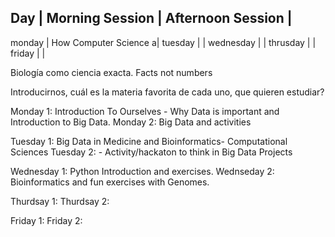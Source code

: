  Day | Morning Session | Afternoon Session | 
--------------------------------------------
monday | How Computer Science a|
tuesday | |
wednesday | | 
thrusday | |
friday | |


Biología como ciencia exacta. Facts not numbers

Introducirnos, cuál es la materia favorita de cada uno, que quieren estudiar?


Monday 1: Introduction To Ourselves - Why Data is important and Introduction to Big Data. 
Monday 2: Big Data and activities

Tuesday 1: Big Data in Medicine and Bioinformatics- Computational Sciences
Tuesday 2: - Activity/hackaton to think in Big Data Projects

Wednesday 1: Python Introduction and exercises.
Wednseday 2: Bioinformatics and fun exercises with Genomes.

Thurdsay 1: 
Thurdsay 2: 

Friday 1:
Friday 2:








